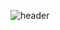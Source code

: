 ![header](https://capsule-render.vercel.app/api?type=waving&color=0:00ff33,100:cc9900&height=300&section=header&text=수목's%20코드밭🌱&fontSize=80&animation=fadeIn&fontColor=ffffff&fontAlignY=35&desc=🩻->💻->👨🏻‍⚕️&descAlignY=60&descSize=45)
